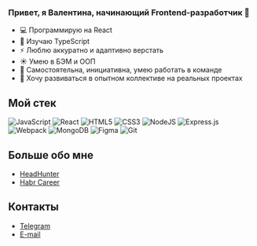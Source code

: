 ### Привет, я Валентина, начинающий Frontend-разработчик 👋

<!--
**ValLugovaia/ValLugovaia** is a ✨ _special_ ✨ repository because its `README.md` (this file) appears on your GitHub profile.

Here are some ideas to get you started:

- 🔭 I’m currently working on ...
- 🌱 I’m currently learning ...
- 👯 I’m looking to collaborate on ...
- 🤔 I’m looking for help with ...
- 💬 Ask me about ...
- 📫 How to reach me: ...
- 😄 Pronouns: ...
- ⚡ Fun fact: ...
-->

- :computer: Программирую на React
- :pencil: Изучаю TypeScript
- :zap: Люблю аккуратно и адаптивно верстать
- :sunny: Умею в БЭМ и ООП
- :raising_hand: Самостоятельна, инициативна, умею работать в команде
- :rocket: Хочу развиваться в опытном коллективе на реальных проектах

## Мой стек
![JavaScript](https://img.shields.io/badge/javascript-%23323330.svg?style=for-the-badge&logo=javascript&logoColor=%23F7DF1E)
![React](https://img.shields.io/badge/react-%2320232a.svg?style=for-the-badge&logo=react&logoColor=%2361DAFB)
![HTML5](https://img.shields.io/badge/html5-%23E34F26.svg?style=for-the-badge&logo=html5&logoColor=white)
![CSS3](https://img.shields.io/badge/css3-%231572B6.svg?style=for-the-badge&logo=css3&logoColor=white)
![NodeJS](https://img.shields.io/badge/node.js-6DA55F?style=for-the-badge&logo=node.js&logoColor=white)
![Express.js](https://img.shields.io/badge/express.js-%23404d59.svg?style=for-the-badge&logo=express&logoColor=%2361DAFB)
![Webpack](https://img.shields.io/badge/webpack-%238DD6F9.svg?style=for-the-badge&logo=webpack&logoColor=black)
![MongoDB](https://img.shields.io/badge/MongoDB-%234ea94b.svg?style=for-the-badge&logo=mongodb&logoColor=white)
![Figma](https://img.shields.io/badge/figma-%23F24E1E.svg?style=for-the-badge&logo=figma&logoColor=white)
![Git](https://img.shields.io/badge/git-%23F05033.svg?style=for-the-badge&logo=git&logoColor=white)

## Больше обо мне
- [HeadHunter](https://spb.hh.ru/resume/ab3d43e2ff0bba6f570039ed1f653331613747)
- [Habr Career](https://career.habr.com/vallugovaia)

## Контакты
- [Telegram](https://t.me/vaal_meadow)
- [E-mail](mailto:val.lugovaia@gmail.com)
